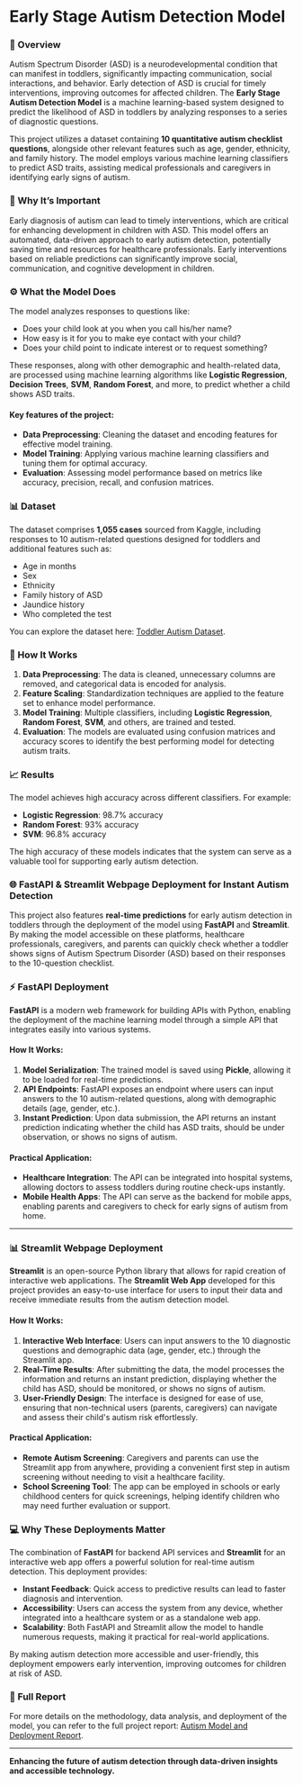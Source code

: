 # Early Stage Autism Detection Model

### 🚀 Overview
Autism Spectrum Disorder (ASD) is a neurodevelopmental condition that can manifest in toddlers, significantly impacting communication, social interactions, and behavior. Early detection of ASD is crucial for timely interventions, improving outcomes for affected children. The **Early Stage Autism Detection Model** is a machine learning-based system designed to predict the likelihood of ASD in toddlers by analyzing responses to a series of diagnostic questions.

This project utilizes a dataset containing **10 quantitative autism checklist questions**, alongside other relevant features such as age, gender, ethnicity, and family history. The model employs various machine learning classifiers to predict ASD traits, assisting medical professionals and caregivers in identifying early signs of autism.

### 🧠 Why It’s Important
Early diagnosis of autism can lead to timely interventions, which are critical for enhancing development in children with ASD. This model offers an automated, data-driven approach to early autism detection, potentially saving time and resources for healthcare professionals. Early interventions based on reliable predictions can significantly improve social, communication, and cognitive development in children.

### ⚙️ What the Model Does
The model analyzes responses to questions like:
- Does your child look at you when you call his/her name?
- How easy is it for you to make eye contact with your child?
- Does your child point to indicate interest or to request something?

These responses, along with other demographic and health-related data, are processed using machine learning algorithms like **Logistic Regression**, **Decision Trees**, **SVM**, **Random Forest**, and more, to predict whether a child shows ASD traits.

#### Key features of the project:
- **Data Preprocessing**: Cleaning the dataset and encoding features for effective model training.
- **Model Training**: Applying various machine learning classifiers and tuning them for optimal accuracy.
- **Evaluation**: Assessing model performance based on metrics like accuracy, precision, recall, and confusion matrices.

### 📊 Dataset
The dataset comprises **1,055 cases** sourced from Kaggle, including responses to 10 autism-related questions designed for toddlers and additional features such as:
- Age in months
- Sex
- Ethnicity
- Family history of ASD
- Jaundice history
- Who completed the test

You can explore the dataset here: [Toddler Autism Dataset](https://github.com/Miinhaz/AUTISM-DETECTION-MODEL/blob/main/Toddler_Autism.csv).

### 🔬 How It Works
1. **Data Preprocessing**: The data is cleaned, unnecessary columns are removed, and categorical data is encoded for analysis.
2. **Feature Scaling**: Standardization techniques are applied to the feature set to enhance model performance.
3. **Model Training**: Multiple classifiers, including **Logistic Regression**, **Random Forest**, **SVM**, and others, are trained and tested.
4. **Evaluation**: The models are evaluated using confusion matrices and accuracy scores to identify the best performing model for detecting autism traits.

### 📈 Results
The model achieves high accuracy across different classifiers. For example:
- **Logistic Regression**: 98.7% accuracy
- **Random Forest**: 93% accuracy
- **SVM**: 96.8% accuracy

The high accuracy of these models indicates that the system can serve as a valuable tool for supporting early autism detection.

### 🌐 FastAPI & Streamlit Webpage Deployment for Instant Autism Detection

This project also features **real-time predictions** for early autism detection in toddlers through the deployment of the model using **FastAPI** and **Streamlit**. By making the model accessible on these platforms, healthcare professionals, caregivers, and parents can quickly check whether a toddler shows signs of Autism Spectrum Disorder (ASD) based on their responses to the 10-question checklist.

### ⚡ FastAPI Deployment
**FastAPI** is a modern web framework for building APIs with Python, enabling the deployment of the machine learning model through a simple API that integrates easily into various systems.

#### How It Works:
1. **Model Serialization**: The trained model is saved using **Pickle**, allowing it to be loaded for real-time predictions.
2. **API Endpoints**: FastAPI exposes an endpoint where users can input answers to the 10 autism-related questions, along with demographic details (age, gender, etc.).
3. **Instant Prediction**: Upon data submission, the API returns an instant prediction indicating whether the child has ASD traits, should be under observation, or shows no signs of autism.

#### Practical Application:
- **Healthcare Integration**: The API can be integrated into hospital systems, allowing doctors to assess toddlers during routine check-ups instantly.
- **Mobile Health Apps**: The API can serve as the backend for mobile apps, enabling parents and caregivers to check for early signs of autism from home.

---

### 📊 Streamlit Webpage Deployment
**Streamlit** is an open-source Python library that allows for rapid creation of interactive web applications. The **Streamlit Web App** developed for this project provides an easy-to-use interface for users to input their data and receive immediate results from the autism detection model.

#### How It Works:
1. **Interactive Web Interface**: Users can input answers to the 10 diagnostic questions and demographic data (age, gender, etc.) through the Streamlit app.
2. **Real-Time Results**: After submitting the data, the model processes the information and returns an instant prediction, displaying whether the child has ASD, should be monitored, or shows no signs of autism.
3. **User-Friendly Design**: The interface is designed for ease of use, ensuring that non-technical users (parents, caregivers) can navigate and assess their child's autism risk effortlessly.

#### Practical Application:
- **Remote Autism Screening**: Caregivers and parents can use the Streamlit app from anywhere, providing a convenient first step in autism screening without needing to visit a healthcare facility.
- **School Screening Tool**: The app can be employed in schools or early childhood centers for quick screenings, helping identify children who may need further evaluation or support.

### 💻 Why These Deployments Matter
The combination of **FastAPI** for backend API services and **Streamlit** for an interactive web app offers a powerful solution for real-time autism detection. This deployment provides:
- **Instant Feedback**: Quick access to predictive results can lead to faster diagnosis and intervention.
- **Accessibility**: Users can access the system from any device, whether integrated into a healthcare system or as a standalone web app.
- **Scalability**: Both FastAPI and Streamlit allow the model to handle numerous requests, making it practical for real-world applications.

By making autism detection more accessible and user-friendly, this deployment empowers early intervention, improving outcomes for children at risk of ASD.

### 📜 Full Report
For more details on the methodology, data analysis, and deployment of the model, you can refer to the full project report: [Autism Model and Deployment Report](https://github.com/Miinhaz/AUTISM-DETECTION-MODEL/blob/main/Autism%20model%20and%20deployment.pdf).

---

**Enhancing the future of autism detection through data-driven insights and accessible technology.**
